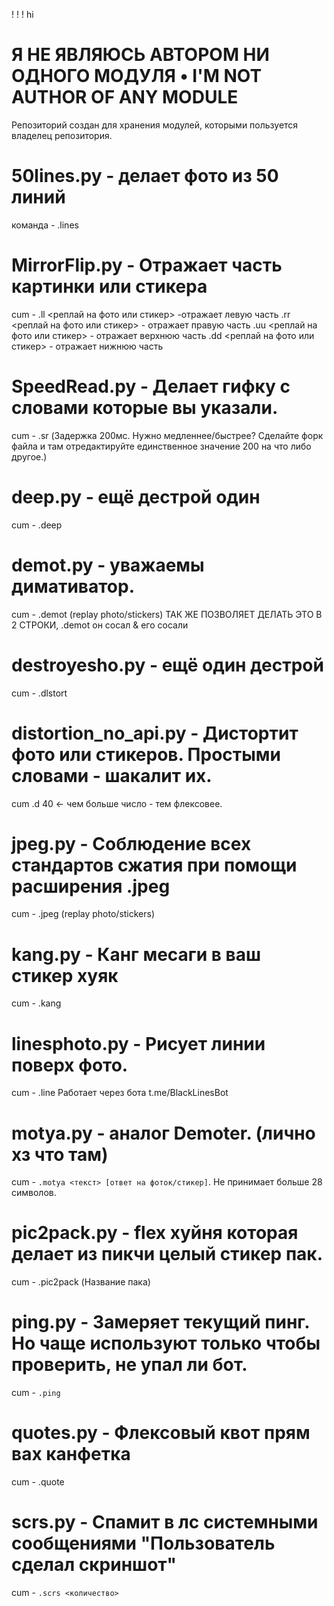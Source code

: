 ! ! ! hi
# Я НЕ ЯВЛЯЮСЬ АВТОРОМ НИ ОДНОГО МОДУЛЯ • I'M NOT AUTHOR OF ANY MODULE

Репозиторий создан для хранения модулей, которыми пользуется владелец репозитория.


# 50lines.py - делает фото из 50 линий
команда - .lines

# MirrorFlip.py -  Отражает часть картинки или стикера
cum - .ll <реплай на фото или стикер> -отражает левую часть
.rr <реплай на фото или стикер> - отражает правую часть
.uu <реплай на фото или стикер> - отражает верхнюю часть
.dd <реплай на фото или стикер> - отражает нижнюю часть

# SpeedRead.py - Делает гифку с словами которые вы указали.
cum - .sr (Задержка 200мс. Нужно медленнее/быстрее? Сделайте форк файла и там отредактируйте единственное значение 200 на что либо другое.)

# deep.py - ещё дестрой один
cum - .deep

# demot.py - уважаемы димативатор.
cum - .demot (replay photo/stickers)
ТАК ЖЕ ПОЗВОЛЯЕТ ДЕЛАТЬ ЭТО В 2 СТРОКИ, .demot он сосал & его сосали

# destroyesho.py - ещё один дестрой
cum - .dlstort

# distortion_no_api.py - Дистортит фото или стикеров. Простыми словами - шакалит их.
cum .d 40 <- чем больше число - тем флексовее.


# jpeg.py - Соблюдение всех стандартов сжатия при помощи расширения .jpeg
cum - .jpeg (replay photo/stickers)

# kang.py - Канг месаги в ваш стикер хуяк
cum - .kang

# linesphoto.py - Рисует линии поверх фото.
cum - .line Работает через бота t.me/BlackLinesBot

# motya.py - аналог Demoter. (лично хз что там)
cum - `.motya <текст> [ответ на фоток/стикер]`. Не принимает больше 28 символов.

# pic2pack.py - flex хуйня которая делает из пикчи целый стикер пак.
cum - .pic2pack (Название пака)

# ping.py - Замеряет текущий пинг. Но чаще используют только чтобы проверить, не упал ли бот.
cum - `.ping`

# quotes.py - Флексовый квот прям вах канфетка
cum - .quote

# scrs.py - Спамит в лс системными сообщениями "Пользователь сделал скриншот"
cum - `.scrs <количество>`


